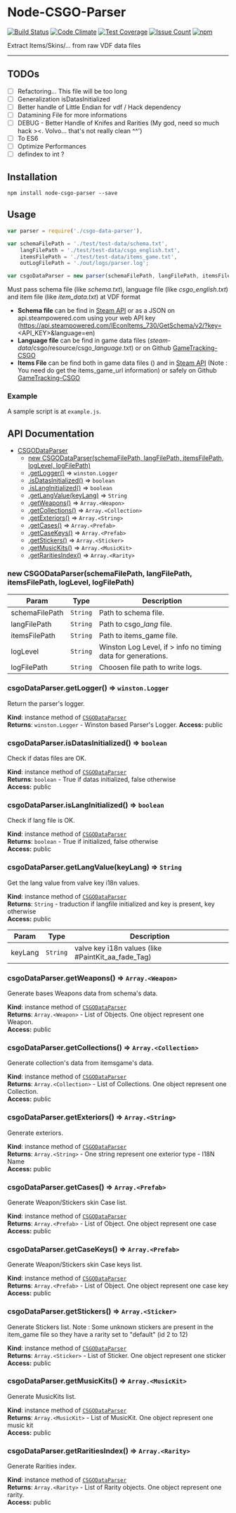 # Node-CSGO-Parser

[![Build Status](https://api.travis-ci.org/Ballrock/node-csgo-parser.svg?branche=master)](https://travis-ci.org/Ballrock/node-csgo-parser)
[![Code Climate](https://codeclimate.com/github/Ballrock/node-csgo-parser/badges/gpa.svg)](https://codeclimate.com/github/Ballrock/node-csgo-parser)
[![Test Coverage](https://codeclimate.com/github/Ballrock/node-csgo-parser/badges/coverage.svg)](https://codeclimate.com/github/Ballrock/node-csgo-parser/coverage)
[![Issue Count](https://codeclimate.com/github/Ballrock/node-csgo-parser/badges/issue_count.svg)](https://codeclimate.com/github/Ballrock/node-csgo-parser)
[![npm](https://img.shields.io/npm/dt/node-csgo-parser.svg)](https://www.npmjs.com/package/node-csgo-parser)

Extract Items/Skins/... from raw VDF data files

---
## TODOs

- [ ] Refactoring... This file will be too long
- [ ] Generalization isDatasInitialized
- [ ] Better handle of Little Endian for vdf / Hack dependency
- [ ] Datamining File for more informations
- [ ] DEBUG - Better Handle of Knifes and Rarities (My god, need so much hack ><. Volvo... that's not really clean ^^')
- [ ] To ES6
- [ ] Optimize Performances
- [ ] defindex to int ?

## Installation

`npm install node-csgo-parser --save`

## Usage

``` js
var parser = require('./csgo-data-parser'),

var schemaFilePath = './test/test-data/schema.txt', 
	langFilePath = './test/test-data/csgo_english.txt',
	itemsFilePath = './test/test-data/items_game.txt',
	outLogFilePath = './out/logs/parser.log';

var csgoDataParser = new parser(schemaFilePath, langFilePath, itemsFilePath, 'debug', outLogFilePath);
```

Must pass schema file (like *schema.txt*), language file (like *csgo_english.txt*) and item file (like *item_data.txt*) at VDF format

- **Schema file** can be find in [Steam API](https://lab.xpaw.me/steam_api_documentation.html#IEconItems_730_GetSchema_v2) or as a JSON on api.steampowered.com using your web API key (https://api.steampowered.com/IEconItems_730/GetSchema/v2/?key=<API_KEY>&language=en)
- **Language file** can be find in game data files (*steam-data*/csgo/resource/csgo_*language*.txt) or on Github [GameTracking-CSGO](https://github.com/SteamDatabase/GameTracking-CSGO/blob/master/csgo/resource/csgo_english.txt)
- **Items File** can be find both in game data files () and in [Steam API](https://lab.xpaw.me/steam_api_documentation.html#IEconItems_730_GetSchemaURL_v2) (Note : You need do get the items_game_url information) or safely on Github [GameTracking-CSGO](https://github.com/SteamDatabase/GameTracking-CSGO/blob/master/csgo/scripts/items/items_game.txt)

### Example

A sample script is at `example.js`.

## API Documentation

* [CSGODataParser](#CSGODataParser)
    * [new CSGODataParser(schemaFilePath, langFilePath, itemsFilePath, logLevel, logFilePath)](#new_CSGODataParser_new)
    * [.getLogger()](#CSGODataParser+getLogger) ⇒ <code>winston.Logger</code>
    * [.isDatasInitialized()](#CSGODataParser+isDatasInitialized) ⇒ <code>boolean</code>
    * [.isLangInitialized()](#CSGODataParser+isLangInitialized) ⇒ <code>boolean</code>
    * [.getLangValue(keyLang)](#CSGODataParser+getLangValue) ⇒ <code>String</code>
    * [.getWeapons()](#CSGODataParser+getWeapons) ⇒ <code>Array.&lt;Weapon&gt;</code>
    * [.getCollections()](#CSGODataParser+getCollections) ⇒ <code>Array.&lt;Collection&gt;</code>
    * [.getExteriors()](#CSGODataParser+getExteriors) ⇒ <code>Array.&lt;String&gt;</code>
    * [.getCases()](#CSGODataParser+getCases) ⇒ <code>Array.&lt;Prefab&gt;</code>
    * [.getCaseKeys()](#CSGODataParser+getCaseKeys) ⇒ <code>Array.&lt;Prefab&gt;</code>
    * [.getStickers()](#CSGODataParser+getStickers) ⇒ <code>Array.&lt;Sticker&gt;</code>
    * [.getMusicKits()](#CSGODataParser+getMusicKits) ⇒ <code>Array.&lt;MusicKit&gt;</code>
    * [.getRaritiesIndex()](#CSGODataParser+getRaritiesIndex) ⇒ <code>Array.&lt;Rarity&gt;</code>

<a name="new_CSGODataParser_new"></a>
### new CSGODataParser(schemaFilePath, langFilePath, itemsFilePath, logLevel, logFilePath)

| Param | Type | Description |
| --- | --- | --- |
| schemaFilePath | <code>String</code> | Path to schema file. |
| langFilePath | <code>String</code> | Path to csgo_*lang* file. |
| itemsFilePath | <code>String</code> | Path to items_game file. |
| logLevel | <code>String</code> | Winston Log Level, if > info no timing data for generations. |
| logFilePath | <code>String</code> | Choosen file path to write logs. |

<a name="CSGODataParser+getLogger"></a>
### csgoDataParser.getLogger() ⇒ <code>winston.Logger</code>
Return the parser's logger.

**Kind**: instance method of <code>[CSGODataParser](#CSGODataParser)</code>  
**Returns**: <code>winston.Logger</code> - Winston based Parser's Logger.
**Access:** public  
<a name="CSGODataParser+isDatasInitialized"></a>
### csgoDataParser.isDatasInitialized() ⇒ <code>boolean</code>
Check if datas files are OK.

**Kind**: instance method of <code>[CSGODataParser](#CSGODataParser)</code>  
**Returns**: <code>boolean</code> - True if datas initialized, false otherwise  
**Access:** public  
<a name="CSGODataParser+isLangInitialized"></a>
### csgoDataParser.isLangInitialized() ⇒ <code>boolean</code>
Check if lang file is OK.

**Kind**: instance method of <code>[CSGODataParser](#CSGODataParser)</code>  
**Returns**: <code>boolean</code> - True if initialized, false otherwise  
**Access:** public  
<a name="CSGODataParser+getLangValue"></a>
### csgoDataParser.getLangValue(keyLang) ⇒ <code>String</code>
Get the lang value from valve key i18n values.

**Kind**: instance method of <code>[CSGODataParser](#CSGODataParser)</code>  
**Returns**: <code>String</code> - traduction if langfile initialized and key is present, key otherwise  
**Access:** public  

| Param | Type | Description |
| --- | --- | --- |
| keyLang | <code>String</code> | valve key i18n values (like #PaintKit_aa_fade_Tag) |

<a name="CSGODataParser+getWeapons"></a>
### csgoDataParser.getWeapons() ⇒ <code>Array.&lt;Weapon&gt;</code>
Generate bases Weapons data from schema's data.

**Kind**: instance method of <code>[CSGODataParser](#CSGODataParser)</code>  
**Returns**: <code>Array.&lt;Weapon&gt;</code> - List of Objects. One object represent one Weapon.  
**Access:** public  
<a name="CSGODataParser+getCollections"></a>
### csgoDataParser.getCollections() ⇒ <code>Array.&lt;Collection&gt;</code>
Generate collection's data from itemsgame's data.

**Kind**: instance method of <code>[CSGODataParser](#CSGODataParser)</code>  
**Returns**: <code>Array.&lt;Collection&gt;</code> - List of Collections. One object represent one Collection.  
**Access:** public  
<a name="CSGODataParser+getExteriors"></a>
### csgoDataParser.getExteriors() ⇒ <code>Array.&lt;String&gt;</code>
Generate exteriors.

**Kind**: instance method of <code>[CSGODataParser](#CSGODataParser)</code>  
**Returns**: <code>Array.&lt;String&gt;</code> - One string represent one exterior type - I18N Name  
**Access:** public  
<a name="CSGODataParser+getCases"></a>
### csgoDataParser.getCases() ⇒ <code>Array.&lt;Prefab&gt;</code>
Generate Weapon/Stickers skin Case list.

**Kind**: instance method of <code>[CSGODataParser](#CSGODataParser)</code>  
**Returns**: <code>Array.&lt;Prefab&gt;</code> - List of Object. One object represent one case  
**Access:** public  
<a name="CSGODataParser+getCaseKeys"></a>
### csgoDataParser.getCaseKeys() ⇒ <code>Array.&lt;Prefab&gt;</code>
Generate Weapon/Stickers skin Case keys list.

**Kind**: instance method of <code>[CSGODataParser](#CSGODataParser)</code>  
**Returns**: <code>Array.&lt;Prefab&gt;</code> - List of Object. One object represent one case key  
**Access:** public  
<a name="CSGODataParser+getStickers"></a>
### csgoDataParser.getStickers() ⇒ <code>Array.&lt;Sticker&gt;</code>
Generate Stickers list.
Note : Some unknown stickers are present in the item_game file so they have a rarity set to "default" (id 2 to 12)

**Kind**: instance method of <code>[CSGODataParser](#CSGODataParser)</code>  
**Returns**: <code>Array.&lt;Sticker&gt;</code> - List of Sticker. One object represent one sticker  
**Access:** public  
<a name="CSGODataParser+getMusicKits"></a>
### csgoDataParser.getMusicKits() ⇒ <code>Array.&lt;MusicKit&gt;</code>
Generate MusicKits list.

**Kind**: instance method of <code>[CSGODataParser](#CSGODataParser)</code>  
**Returns**: <code>Array.&lt;MusicKit&gt;</code> - List of MusicKit. One object represent one music kit  
**Access:** public  
<a name="CSGODataParser+getRaritiesIndex"></a>
### csgoDataParser.getRaritiesIndex() ⇒ <code>Array.&lt;Rarity&gt;</code>
Generate Rarities index.

**Kind**: instance method of <code>[CSGODataParser](#CSGODataParser)</code>  
**Returns**: <code>Array.&lt;Rarity&gt;</code> - List of Rarity objects. One object represent one rarity.  
**Access:** public  
